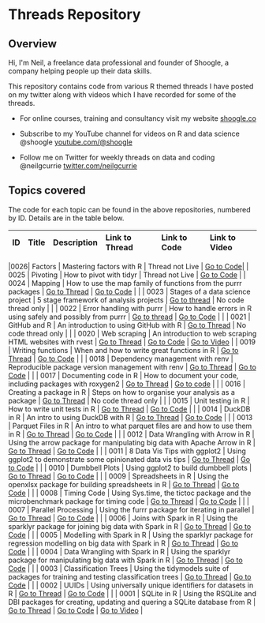 # Threads Repository

## Overview

Hi, I'm Neil, a freelance data professional and founder of Shoogle, a company helping people up their data skills.

This repository contains code from various R themed threads I have posted on my twitter along with videos which I have recorded for some of the threads.

-   For online courses, training and consultancy visit my website [shoogle.co](shoogle.co)

-   Subscribe to my YouTube channel for videos on R and data science @shoogle [youtube.com/\@shoogle](www.youtube.com/@shoogle)

-   Follow me on Twitter for weekly threads on data and coding @neilgcurrie [twitter.com/neilgcurrie](www.twitter.com/neilgcurrie)

## Topics covered

The code for each topic can be found in the above repositories, numbered by ID. Details are in the table below.

| ID   | Title                            | Description                                                                                    | Link to Thread                                                             | Link to Code                                                                                                                         | Link to Video                               |
|:-----|:---------------------------------|:-----------------------------------------------------------------------------------------------|:---------------------------------------------------------------------------|:-------------------------------------------------------------------------------------------------------------------------------------|:--------------------------------------------|

|0026| Factors | Mastering factors with R | Thread not Live | [Go to Code](https://github.com/neilcuz/threads/blob/master/0026_factors/factors.md)|
| 0025 | Pivoting | How to pivot with tidyr | Thread not Live | [Go to Code](https://github.com/neilcuz/threads/blob/master/0025_pivot/pivot.md) |
| 0024 | Mapping                          | How to use the map family of functions from the purrr packages                                 | [Go to Thread](https://twitter.com/neilgcurrie/status/1593287870923481089)                                                                 | [Go to Code](https://github.com/neilcuz/threads/blob/master/0024_mapping/mapping.md)                                                                                                                            |                                             |
| 0023 | Stages of a data science project | 5 stage framework of analysis projects                                                         | [Go to thread](https://twitter.com/neilgcurrie/status/1591113647744376832) | No code thread only                                                                                                                  |                                             |
| 0022 | Error handling with purrr        | How to handle errors in R using safely and possibly from purrr                                 | [Go to thread](https://twitter.com/neilgcurrie/status/1586025012057624577) | [Go to Code](https://github.com/neilcuz/threads/blob/master/0022_error-handling-with-purrr/error-handling-with-purrr.md)             |                                             |
| 0021 | GitHub and R                     | An introduction to using GitHub with R                                                         | [Go to Thread](https://twitter.com/neilgcurrie/status/1583125950350315520) | No code thread only                                                                                                                  |                                             |
| 0020 | Web scraping                     | An introduction to web scraping HTML websites with rvest                                       | [Go to Thread](https://twitter.com/neilgcurrie/status/1580951615351140354) | [Go to Code](https://github.com/neilcuz/threads/blob/master/0020_web-scraping/web-scraping.md)                                       | [Go to Video](https://youtu.be/aFpnpTXjOxY) |
| 0019 | Writing functions                | When and how to write great functions in R                                                     | [Go to Thread](https://twitter.com/neilgcurrie/status/1578414872261378049) | [Go to Code](https://github.com/neilcuz/threads/blob/master/0019_writing-functions/writing-functions.md)                             |                                             |
| 0018 | Dependency management with renv  | Reproducible package version management with renv                                              | [Go to Thread](https://twitter.com/neilgcurrie/status/1576965381532528642) | [Go to Code](https://github.com/neilcuz/threads/blob/master/0018_dependency-management-with-renv/dependency-management-with-renv.md) |                                             |
| 0017 | Documenting code in R            | How to document your code, including packages with roxygen2                                    | [Go to Thread](https://twitter.com/neilgcurrie/status/1574791025310121985) | [Go to code](https://github.com/neilcuz/threads/blob/master/0017_documenting-code-in-r/documenting-code-in-r.md)                     |                                             |
| 0016 | Creating a package in R          | Steps on how to organise your analysis as a package                                            | [Go to Thread](https://twitter.com/neilgcurrie/status/1572254358397681665) | No code thread only                                                                                                                  |                                             |
| 0015 | Unit testing in R                | How to write unit tests in R                                                                   | [Go to Thread](https://twitter.com/neilgcurrie/status/1569717576112181250) | [Go to Code](https://github.com/neilcuz/threads/blob/master/0015_unit-testing-in-r/unit-testing-in-r.md)                             |                                             |
| 0014 | DuckDB in R                      | An intro to using DuckDB with R                                                                | [Go to Thread](https://twitter.com/neilgcurrie/status/1567543254668955653) | [Go to Code](https://github.com/neilcuz/threads/blob/master/0014_duckdb-in-r/duckdb-in-r.md)                                         |                                             |
| 0013 | Parquet Files in R               | An intro to what parquet files are and how to use them in R                                    | [Go to Thread](https://twitter.com/neilgcurrie/status/1565006543786954752) | [Go to Code](https://github.com/neilcuz/threads/blob/master/0013_parquet-files-in-r/parquet-files-in-r.md)                           |                                             |
| 0012 | Data Wrangling with Arrow in R   | Using the arrow package for manipulating big data with Apache Arrow in R                       | [Go to Thread](https://twitter.com/neilgcurrie/status/1554867200392998912) | [Go to Code](https://github.com/neilcuz/threads/blob/master/0012_data-wrangling-with-arrow-in-r/data-wrangling-with-arrow-in-r.md)   |                                             |
| 0011 | 8 Data Vis Tips with ggplot2     | Using ggplot2 to demonstrate some opinionated data vis tips                                    | [Go to Thread](https://twitter.com/neilgcurrie/status/1553047716959117312) | [Go to Code](https://github.com/neilcuz/threads/blob/master/0011_data-vis-tips-ggplot2/data-vis-tips-ggplot2.md)                     |                                             |
| 0010 | Dumbbell Plots                   | Using ggplot2 to build dumbbell plots                                                          | [Go to Thread](https://twitter.com/neilgcurrie/status/1550148635345620992) | [Go to Code](https://github.com/neilcuz/threads/blob/master/0010_dumbbell-plots/dumbell-plots.md)                                    |                                             |
| 0009 | Spreadsheets in R                | Using the openxlsx package for building spreadsheets in R                                      | [Go to Thread](https://twitter.com/neilgcurrie/status/1547974432009818114) | [Go to Code](https://github.com/neilcuz/threads/blob/master/0009_spreadsheets-in-r/spreadsheets-in-r.md)                             |                                             |
| 0008 | Timing Code                      | Using Sys.time, the tictoc package and the microbenchmark package for timing code              | [Go to Thread](https://twitter.com/neilgcurrie/status/1547249515408699392) | [Go to Code](https://github.com/neilcuz/threads/blob/master/0008_timing-code/timing.md)                                              |                                             |
| 0007 | Parallel Processing              | Using the furrr package for iterating in parallel                                              | [Go to Thread](https://twitter.com/neilgcurrie/status/1544351837901316096) | [Go to Code](https://github.com/neilcuz/threads/blob/master/0007_parallel-processing/furrr.md)                                       |                                             |
| 0006 | Joins with Spark in R            | Using the sparklyr package for joining big data with Spark in R                                | [Go to Thread](https://twitter.com/neilgcurrie/status/1542538510833315840) | [Go to Code](https://github.com/neilcuz/threads/blob/master/0006_joins-with-spark-in-r/spark3.md)                                    |                                             |
| 0005 | Modelling with Spark in R        | Using the sparklyr package for regression modelling on big data with Spark in R                | [Go to Thread](https://twitter.com/neilgcurrie/status/1539658503249309709) | [Go to Code](https://github.com/neilcuz/threads/blob/master/0005_modelling-with-spark-in-r/spark2.md)                                |                                             |
| 0004 | Data Wrangling with Spark in R   | Using the sparklyr package for manipulating big data with Spark in R                           | [Go to Thread](https://twitter.com/neilgcurrie/status/1537102647924117504) | [Go to Code](https://github.com/neilcuz/threads/blob/master/0004_data-wrangling-with-spark-in-r/thread-code.md)                      |                                             |
| 0003 | Classification Trees             | Using the tidymodels suite of packages for training and testing classification trees           | [Go to Thread](https://twitter.com/neilgcurrie/status/1534928350438756352) | [Go to Code](https://github.com/neilcuz/threads/blob/master/0003_classification-trees/decision-trees_20220608.md)                    |                                             |
| 0002 | UUIDs                            | Using universally unique identifiers for datasets in R                                         | [Go to Thread](https://twitter.com/neilgcurrie/status/1529126536229466112) | [Go to Code](https://github.com/neilcuz/threads/blob/master/0002_uuids/uuid_20220523.md)                                             |                                             |
| 0001 | SQLite in R                      | Using the RSQLite and DBI packages for creating, updating and quering a SQLite database from R | [Go to Thread](https://twitter.com/neilgcurrie/status/1527677516608991232) | [Go to Code](https://github.com/neilcuz/threads/blob/master/0001_sqlite/sqlite_20200520.md)                                          | [Go to Video](https://youtu.be/4qBztqqDDic) |
